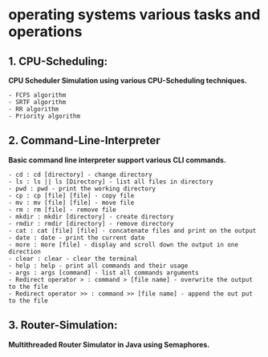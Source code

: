 # operating systems various tasks and operations
## 1. CPU-Scheduling:
**CPU Scheduler Simulation using various CPU-Scheduling techniques.**
```
- FCFS algorithm
- SRTF algorithm
- RR algorithm
- Priority algorithm
```
## 2. Command-Line-Interpreter
**Basic command line interpreter support various CLI commands.**
```
- cd : cd [directory] - change directory
- ls : ls || ls [Directory] - list all files in directory
- pwd : pwd - print the working directory
- cp : cp [file] [file] - copy file
- mv : mv [file] [file] - move file
- rm : rm [file] - remove file
- mkdir : mkdir [directory] - create directory
- rmdir : rmdir [directory] - remove directory
- cat : cat [file] [file] - concatenate files and print on the output
- date : date - print the current date
- more : more [file] - display and scroll down the output in one direction
- clear : clear - clear the terminal
- help : help - print all commands and their usage
- args : args [command] - list all commands arguments
- Redirect operator > : command > [file name] - overwrite the output to the file
- Redirect operator >> : command >> [file name] - append the out put to the file
```
## 3. Router-Simulation:
**Multithreaded Router Simulator in Java using Semaphores.**
